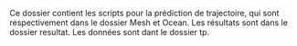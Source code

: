 Ce dossier contient les scripts pour la prédiction de trajectoire, qui sont respectivement dans le dossier Mesh et Ocean.
Les résultats sont dans le dossier resultat. Les données sont dant le dossier tp.